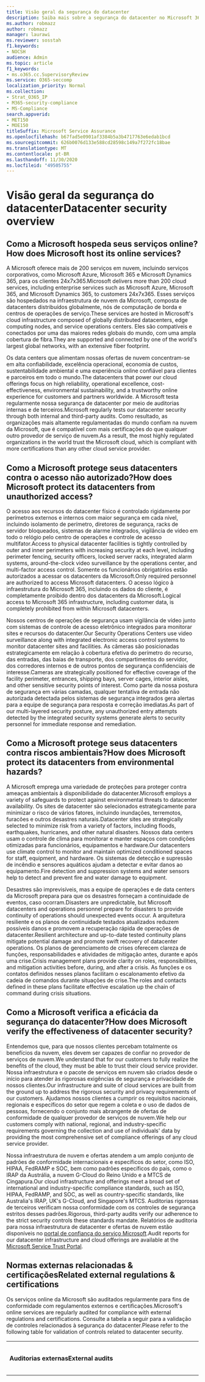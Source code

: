 ```yaml
---
title: Visão geral da segurança do datacenter
description: Saiba mais sobre a segurança do datacenter no Microsoft 365
ms.author: robmazz
author: robmazz
manager: laurawi
ms.reviewer: sosstah
f1.keywords:
- NOCSH
audience: Admin
ms.topic: article
f1_keywords:
- ms.o365.cc.SupervisoryReview
ms.service: O365-seccomp
localization_priority: Normal
ms.collection:
- Strat_O365_IP
- M365-security-compliance
- MS-Compliance
search.appverid:
- MET150
- MOE150
titleSuffix: Microsoft Service Assurance
ms.openlocfilehash: b67fad5e0901af3384b5a3b4717763e6edab1bcd
ms.sourcegitcommit: 626b0076d133e588cd28598c149a7f272fc18bae
ms.translationtype: MT
ms.contentlocale: pt-BR
ms.lasthandoff: 11/30/2020
ms.locfileid: "49505755"
---
```

# <a name="datacenter-security-overview"></a><span data-ttu-id="acfdb-103">Visão geral da segurança do datacenter</span><span class="sxs-lookup"><span data-stu-id="acfdb-103">Datacenter security overview</span></span>

## <a name="how-does-microsoft-host-its-online-services"></a><span data-ttu-id="acfdb-104">Como a Microsoft hospeda seus serviços online?</span><span class="sxs-lookup"><span data-stu-id="acfdb-104">How does Microsoft host its online services?</span></span>

<span data-ttu-id="acfdb-105">A Microsoft oferece mais de 200 serviços em nuvem, incluindo serviços corporativos, como Microsoft Azure, Microsoft 365 e Microsoft Dynamics 365, para os clientes 24x7x365.</span><span class="sxs-lookup"><span data-stu-id="acfdb-105">Microsoft delivers more than 200 cloud services, including enterprise services such as Microsoft Azure, Microsoft 365, and Microsoft Dynamics 365, to customers 24x7x365.</span></span> <span data-ttu-id="acfdb-106">Esses serviços são hospedados na infraestrutura de nuvem da Microsoft, composta de datacenters distribuídos globalmente, nós de computação de borda e centros de operações de serviço.</span><span class="sxs-lookup"><span data-stu-id="acfdb-106">These services are hosted in Microsoft's cloud infrastructure composed of globally distributed datacenters, edge computing nodes, and service operations centers.</span></span> <span data-ttu-id="acfdb-107">Eles são compatíveis e conectados por uma das maiores redes globais do mundo, com uma ampla cobertura de fibra.</span><span class="sxs-lookup"><span data-stu-id="acfdb-107">They are supported and connected by one of the world's largest global networks, with an extensive fiber footprint.</span></span>

<span data-ttu-id="acfdb-108">Os data centers que alimentam nossas ofertas de nuvem concentram-se em alta confiabilidade, excelência operacional, economia de custos, sustentabilidade ambiental e uma experiência online confiável para clientes e parceiros em todo o mundo.</span><span class="sxs-lookup"><span data-stu-id="acfdb-108">The datacenters that power our cloud offerings focus on high reliability, operational excellence, cost-effectiveness, environmental sustainability, and a trustworthy online experience for customers and partners worldwide.</span></span> <span data-ttu-id="acfdb-109">A Microsoft testa regularmente nossa segurança de datacenter por meio de auditorias internas e de terceiros.</span><span class="sxs-lookup"><span data-stu-id="acfdb-109">Microsoft regularly tests our datacenter security through both internal and third-party audits.</span></span> <span data-ttu-id="acfdb-110">Como resultado, as organizações mais altamente regulamentadas do mundo confiam na nuvem da Microsoft, que é compatível com mais certificações do que qualquer outro provedor de serviço de nuvem.</span><span class="sxs-lookup"><span data-stu-id="acfdb-110">As a result, the most highly regulated organizations in the world trust the Microsoft cloud, which is compliant with more certifications than any other cloud service provider.</span></span>

## <a name="how-does-microsoft-protect-its-datacenters-from-unauthorized-access"></a><span data-ttu-id="acfdb-111">Como a Microsoft protege seus datacenters contra o acesso não autorizado?</span><span class="sxs-lookup"><span data-stu-id="acfdb-111">How does Microsoft protect its datacenters from unauthorized access?</span></span>

<span data-ttu-id="acfdb-112">O acesso aos recursos do datacenter físico é controlado rigidamente por perímetros externos e internos com maior segurança em cada nível, incluindo isolamento de perímetro, diretores de segurança, racks de servidor bloqueados, sistemas de alarme integrados, vigilância de vídeo em todo o relógio pelo centro de operações e controle de acesso multifator.</span><span class="sxs-lookup"><span data-stu-id="acfdb-112">Access to physical datacenter facilities is tightly controlled by outer and inner perimeters with increasing security at each level, including perimeter fencing, security officers, locked server racks, integrated alarm systems, around-the-clock video surveillance by the operations center, and multi-factor access control.</span></span> <span data-ttu-id="acfdb-113">Somente os funcionários obrigatórios estão autorizados a acessar os datacenters da Microsoft.</span><span class="sxs-lookup"><span data-stu-id="acfdb-113">Only required personnel are authorized to access Microsoft datacenters.</span></span> <span data-ttu-id="acfdb-114">O acesso lógico à infraestrutura do Microsoft 365, incluindo os dados do cliente, é completamente proibido dentro dos datacenters da Microsoft.</span><span class="sxs-lookup"><span data-stu-id="acfdb-114">Logical access to Microsoft 365 infrastructure, including customer data, is completely prohibited from within Microsoft datacenters.</span></span>

<span data-ttu-id="acfdb-115">Nossos centros de operações de segurança usam vigilância de vídeo junto com sistemas de controle de acesso eletrônico integrados para monitorar sites e recursos do datacenter.</span><span class="sxs-lookup"><span data-stu-id="acfdb-115">Our Security Operations Centers use video surveillance along with integrated electronic access control systems to monitor datacenter sites and facilities.</span></span> <span data-ttu-id="acfdb-116">As câmeras são posicionadas estrategicamente em relação à cobertura efetiva do perímetro do recurso, das entradas, das baias de transporte, dos compartimentos do servidor, dos corredores internos e de outros pontos de segurança confidenciais de interesse.</span><span class="sxs-lookup"><span data-stu-id="acfdb-116">Cameras are strategically positioned for effective coverage of the facility perimeter, entrances, shipping bays, server cages, interior aisles, and other sensitive security points of interest.</span></span> <span data-ttu-id="acfdb-117">Como parte da nossa postura de segurança em várias camadas, qualquer tentativa de entrada não autorizada detectada pelos sistemas de segurança integrados gera alertas para a equipe de segurança para resposta e correção imediatas.</span><span class="sxs-lookup"><span data-stu-id="acfdb-117">As part of our multi-layered security posture, any unauthorized entry attempts detected by the integrated security systems generate alerts to security personnel for immediate response and remediation.</span></span>

## <a name="how-does-microsoft-protect-its-datacenters-from-environmental-hazards"></a><span data-ttu-id="acfdb-118">Como a Microsoft protege seus datacenters contra riscos ambientais?</span><span class="sxs-lookup"><span data-stu-id="acfdb-118">How does Microsoft protect its datacenters from environmental hazards?</span></span>

<span data-ttu-id="acfdb-119">A Microsoft emprega uma variedade de proteções para proteger contra ameaças ambientais à disponibilidade do datacenter.</span><span class="sxs-lookup"><span data-stu-id="acfdb-119">Microsoft employs a variety of safeguards to protect against environmental threats to datacenter availability.</span></span> <span data-ttu-id="acfdb-120">Os sites de datacenter são selecionados estrategicamente para minimizar o risco de vários fatores, incluindo inundações, terremotos, furacões e outros desastres naturais.</span><span class="sxs-lookup"><span data-stu-id="acfdb-120">Datacenter sites are strategically selected to minimize risk from a variety of factors, including floods, earthquakes, hurricanes, and other natural disasters.</span></span> <span data-ttu-id="acfdb-121">Nossos data centers usam o controle de clima para monitorar e manter espaços com condições otimizadas para funcionários, equipamentos e hardware.</span><span class="sxs-lookup"><span data-stu-id="acfdb-121">Our datacenters use climate control to monitor and maintain optimized conditioned spaces for staff, equipment, and hardware.</span></span> <span data-ttu-id="acfdb-122">Os sistemas de detecção e supressão de incêndio e sensores aquáticos ajudam a detectar e evitar danos ao equipamento.</span><span class="sxs-lookup"><span data-stu-id="acfdb-122">Fire detection and suppression systems and water sensors help to detect and prevent fire and water damage to equipment.</span></span>

<span data-ttu-id="acfdb-123">Desastres são imprevisíveis, mas a equipe de operações e de data centers da Microsoft prepara para que os desastres forneçam a continuidade de eventos, caso ocorram.</span><span class="sxs-lookup"><span data-stu-id="acfdb-123">Disasters are unpredictable, but Microsoft datacenters and operations personnel prepare for disasters to provide continuity of operations should unexpected events occur.</span></span> <span data-ttu-id="acfdb-124">A arquitetura resiliente e os planos de continuidade testados atualizados reduzem possíveis danos e promovem a recuperação rápida de operações de datacenter.</span><span class="sxs-lookup"><span data-stu-id="acfdb-124">Resilient architecture and up-to-date tested continuity plans mitigate potential damage and promote swift recovery of datacenter operations.</span></span> <span data-ttu-id="acfdb-125">Os planos de gerenciamento de crises oferecem clareza de funções, responsabilidades e atividades de mitigação antes, durante e após uma crise.</span><span class="sxs-lookup"><span data-stu-id="acfdb-125">Crisis management plans provide clarity on roles, responsibilities, and mitigation activities before, during, and after a crisis.</span></span> <span data-ttu-id="acfdb-126">As funções e os contatos definidos nesses planos facilitam o escalonamento efetivo da cadeia de comandos durante situações de crise.</span><span class="sxs-lookup"><span data-stu-id="acfdb-126">The roles and contacts defined in these plans facilitate effective escalation up the chain of command during crisis situations.</span></span>

## <a name="how-does-microsoft-verify-the-effectiveness-of-datacenter-security"></a><span data-ttu-id="acfdb-127">Como a Microsoft verifica a eficácia da segurança do datacenter?</span><span class="sxs-lookup"><span data-stu-id="acfdb-127">How does Microsoft verify the effectiveness of datacenter security?</span></span>

<span data-ttu-id="acfdb-128">Entendemos que, para que nossos clientes percebam totalmente os benefícios da nuvem, eles devem ser capazes de confiar no provedor de serviços de nuvem.</span><span class="sxs-lookup"><span data-stu-id="acfdb-128">We understand that for our customers to fully realize the benefits of the cloud, they must be able to trust their cloud service provider.</span></span> <span data-ttu-id="acfdb-129">Nossa infraestrutura e o pacote de serviços em nuvem são criados desde o início para atender às rigorosas exigências de segurança e privacidade de nossos clientes.</span><span class="sxs-lookup"><span data-stu-id="acfdb-129">Our infrastructure and suite of cloud services are built from the ground up to address the rigorous security and privacy requirements of our customers.</span></span> <span data-ttu-id="acfdb-130">Ajudamos nossos clientes a cumprir os requisitos nacionais, regionais e específicos do setor que regem a coleta e o uso de dados de pessoas, fornecendo o conjunto mais abrangente de ofertas de conformidade de qualquer provedor de serviços de nuvem.</span><span class="sxs-lookup"><span data-stu-id="acfdb-130">We help our customers comply with national, regional, and industry-specific requirements governing the collection and use of individuals' data by providing the most comprehensive set of compliance offerings of any cloud service provider.</span></span>

<span data-ttu-id="acfdb-131">Nossa infraestrutura de nuvem e ofertas atendem a um amplo conjunto de padrões de conformidade internacionais e específicos do setor, como ISO, HIPAA, FedRAMP e SOC, bem como padrões específicos do país, como o IRAP da Austrália, a nuvem G-Cloud do Reino Unido e a MTCS de Cingapura.</span><span class="sxs-lookup"><span data-stu-id="acfdb-131">Our cloud infrastructure and offerings meet a broad set of international and industry-specific compliance standards, such as ISO, HIPAA, FedRAMP, and SOC, as well as country-specific standards, like Australia's IRAP, UK's G-Cloud, and Singapore's MTCS.</span></span> <span data-ttu-id="acfdb-132">Auditorias rigorosas de terceiros verificam nossa conformidade com os controles de segurança estritos desses padrões.</span><span class="sxs-lookup"><span data-stu-id="acfdb-132">Rigorous, third-party audits verify our adherence to the strict security controls these standards mandate.</span></span> <span data-ttu-id="acfdb-133">Relatórios de auditoria para nossa infraestrutura de datacenter e ofertas de nuvem estão disponíveis no [portal de confiança do serviço Microsoft](https://servicetrust.microsoft.com/).</span><span class="sxs-lookup"><span data-stu-id="acfdb-133">Audit reports for our datacenter infrastructure and cloud offerings are available at the [Microsoft Service Trust Portal](https://servicetrust.microsoft.com/).</span></span>

## <a name="related-external-regulations--certifications"></a><span data-ttu-id="acfdb-134">Normas externas relacionadas & certificações</span><span class="sxs-lookup"><span data-stu-id="acfdb-134">Related external regulations & certifications</span></span>

<span data-ttu-id="acfdb-135">Os serviços online da Microsoft são auditados regularmente para fins de conformidade com regulamentos externos e certificações.</span><span class="sxs-lookup"><span data-stu-id="acfdb-135">Microsoft's online services are regularly audited for compliance with external regulations and certifications.</span></span> <span data-ttu-id="acfdb-136">Consulte a tabela a seguir para a validação de controles relacionados à segurança do datacenter.</span><span class="sxs-lookup"><span data-stu-id="acfdb-136">Please refer to the following table for validation of controls related to datacenter security.</span></span>

| <span data-ttu-id="acfdb-137">**Auditorias externas**</span><span class="sxs-lookup"><span data-stu-id="acfdb-137">**External audits**</span></span> | <span data-ttu-id="acfdb-138">**Section**</span><span class="sxs-lookup"><span data-stu-id="acfdb-138">**Section**</span></span> | <span data-ttu-id="acfdb-139">**Data do relatório mais recente**</span><span class="sxs-lookup"><span data-stu-id="acfdb-139">**Latest report date**</span></span> |
|:--------------------|:------------|:-----------------------|  
| [<span data-ttu-id="acfdb-140">FedRAMP (Office 365)</span><span class="sxs-lookup"><span data-stu-id="acfdb-140">FedRAMP (Office 365)</span></span>](https://compliance.microsoft.com/compliancemanager) | <span data-ttu-id="acfdb-141">PE-2: autorizações de acesso físico</span><span class="sxs-lookup"><span data-stu-id="acfdb-141">PE-2: Physical access authorizations</span></span> <br> <span data-ttu-id="acfdb-142">PE-3: controle de acesso físico</span><span class="sxs-lookup"><span data-stu-id="acfdb-142">PE-3: Physical access control</span></span> <br> <span data-ttu-id="acfdb-143">PE-6: monitorando o acesso físico</span><span class="sxs-lookup"><span data-stu-id="acfdb-143">PE-6: Monitoring physical access</span></span> <br> <span data-ttu-id="acfdb-144">PE-11: energia de emergência</span><span class="sxs-lookup"><span data-stu-id="acfdb-144">PE-11: Emergency power</span></span> <br> <span data-ttu-id="acfdb-145">PE-13: proteção contra incêndio</span><span class="sxs-lookup"><span data-stu-id="acfdb-145">PE-13: Fire protection</span></span> <br> <span data-ttu-id="acfdb-146">PE-14: controles de temperatura e umidade</span><span class="sxs-lookup"><span data-stu-id="acfdb-146">PE-14: Temperature and humidity controls</span></span> <br> <span data-ttu-id="acfdb-147">PE-15: proteção contra danos à água</span><span class="sxs-lookup"><span data-stu-id="acfdb-147">PE-15: Water damage protection</span></span> | <span data-ttu-id="acfdb-148">24 de setembro de 2020</span><span class="sxs-lookup"><span data-stu-id="acfdb-148">September 24, 2020</span></span> |
| [<span data-ttu-id="acfdb-149">ISO 27001/27002 (Office 365)</span><span class="sxs-lookup"><span data-stu-id="acfdb-149">ISO 27001/27002 (Office 365)</span></span>](https://servicetrust.microsoft.com/ViewPage/MSComplianceGuideV3?command=Download&downloadType=Document&downloadId=d7864d4f-e053-4cc4-a964-fa526d07c3be&tab=7027ead0-3d6b-11e9-b9e1-290b1eb4cdeb&docTab=7027ead0-3d6b-11e9-b9e1-290b1eb4cdeb_ISO_Reports) <br><br> [<span data-ttu-id="acfdb-150">Declaração de aplicabilidade</span><span class="sxs-lookup"><span data-stu-id="acfdb-150">Statement of Applicability</span></span>](https://servicetrust.microsoft.com/ViewPage/MSComplianceGuide?command=Download&downloadType=Document&downloadId=8ee1e46b-2ada-4e7b-bb7d-4c55a8cb6fcd&docTab=4ce99610-c9c0-11e7-8c2c-f908a777fa4d_ISO_Reports) <br> [<span data-ttu-id="acfdb-151">Certificação</span><span class="sxs-lookup"><span data-stu-id="acfdb-151">Certification</span></span>](https://servicetrust.microsoft.com/ViewPage/MSComplianceGuideV3?command=Download&downloadType=Document&downloadId=1e84a14a-2468-45ac-9412-5e53250d57ec&tab=7027ead0-3d6b-11e9-b9e1-290b1eb4cdeb&docTab=7027ead0-3d6b-11e9-b9e1-290b1eb4cdeb_ISO_Reports) | <span data-ttu-id="acfdb-152">A. 11: segurança física e ambiental</span><span class="sxs-lookup"><span data-stu-id="acfdb-152">A.11: Physical and environmental security</span></span> | <span data-ttu-id="acfdb-153">22 de fevereiro de 2020</span><span class="sxs-lookup"><span data-stu-id="acfdb-153">February 22, 2020</span></span> |
| [<span data-ttu-id="acfdb-154">ISO 27017 (Office 365)</span><span class="sxs-lookup"><span data-stu-id="acfdb-154">ISO 27017 (Office 365)</span></span>](https://servicetrust.microsoft.com/ViewPage/MSComplianceGuideV3?command=Download&downloadType=Document&downloadId=d7864d4f-e053-4cc4-a964-fa526d07c3be&tab=7027ead0-3d6b-11e9-b9e1-290b1eb4cdeb&docTab=7027ead0-3d6b-11e9-b9e1-290b1eb4cdeb_ISO_Reports) <br><br> [<span data-ttu-id="acfdb-155">Declaração de aplicabilidade</span><span class="sxs-lookup"><span data-stu-id="acfdb-155">Statement of Applicability</span></span>](https://servicetrust.microsoft.com/ViewPage/MSComplianceGuide?command=Download&downloadType=Document&downloadId=8ee1e46b-2ada-4e7b-bb7d-4c55a8cb6fcd&docTab=4ce99610-c9c0-11e7-8c2c-f908a777fa4d_ISO_Reports) <br> <span data-ttu-id="acfdb-156">Cela (https://servicetrust.microsoft.com/ViewPage/MSComplianceGuideV3?command=Download&downloadType=Document&downloadId=70de0999-5451-43a3-9ef4-761e8fbfb1a3&tab=7027ead0-3d6b-11e9-b9e1-290b1eb4cdeb&docTab=7027ead0-3d6b-11e9-b9e1-290b1eb4cdeb_ISO_Reports</span><span class="sxs-lookup"><span data-stu-id="acfdb-156">[Certification](https://servicetrust.microsoft.com/ViewPage/MSComplianceGuideV3?command=Download&downloadType=Document&downloadId=70de0999-5451-43a3-9ef4-761e8fbfb1a3&tab=7027ead0-3d6b-11e9-b9e1-290b1eb4cdeb&docTab=7027ead0-3d6b-11e9-b9e1-290b1eb4cdeb_ISO_Reports</span></span> | <span data-ttu-id="acfdb-157">A. 11: segurança física e ambiental</span><span class="sxs-lookup"><span data-stu-id="acfdb-157">A.11: Physical and environmental security</span></span> | <span data-ttu-id="acfdb-158">22 de fevereiro de 2020</span><span class="sxs-lookup"><span data-stu-id="acfdb-158">February 22, 2020</span></span> |
| [<span data-ttu-id="acfdb-159">SOC 1 (Office 365)</span><span class="sxs-lookup"><span data-stu-id="acfdb-159">SOC 1 (Office 365)</span></span>](https://servicetrust.microsoft.com/ViewPage/MSComplianceGuideV3?command=Download&downloadType=Document&downloadId=b07c0f7b-6bd5-4544-8255-7a5f14bf914a&tab=7027ead0-3d6b-11e9-b9e1-290b1eb4cdeb&docTab=7027ead0-3d6b-11e9-b9e1-290b1eb4cdeb_SOC_/_SSAE_16_Reports) | <span data-ttu-id="acfdb-160">AC-39: controles de acesso de datacenter</span><span class="sxs-lookup"><span data-stu-id="acfdb-160">CA-39: Datacenter access controls</span></span> <br> <span data-ttu-id="acfdb-161">AC-40: autenticação de rede do datacenter</span><span class="sxs-lookup"><span data-stu-id="acfdb-161">CA-40: Datacenter network authentication</span></span> <br> <span data-ttu-id="acfdb-162">AC-41: autenticação de dois fatores do datacenter</span><span class="sxs-lookup"><span data-stu-id="acfdb-162">CA-41: Datacenter two-factor authentication</span></span> <br> <span data-ttu-id="acfdb-163">AC-48: log de datacenter</span><span class="sxs-lookup"><span data-stu-id="acfdb-163">CA-48: Datacenter logging</span></span> | <span data-ttu-id="acfdb-164">30 de setembro de 2019</span><span class="sxs-lookup"><span data-stu-id="acfdb-164">September 30, 2019</span></span> |
| [<span data-ttu-id="acfdb-165">SOC 2 (Office 365)</span><span class="sxs-lookup"><span data-stu-id="acfdb-165">SOC 2 (Office 365)</span></span>](https://servicetrust.microsoft.com/ViewPage/MSComplianceGuideV3?command=Download&downloadType=Document&downloadId=fa062990-e758-4ddc-ace3-7fb21a301d09&tab=7027ead0-3d6b-11e9-b9e1-290b1eb4cdeb&docTab=7027ead0-3d6b-11e9-b9e1-290b1eb4cdeb_SOC_/_SSAE_16_Rep-11e9-b9e1-290b1eb4cdeb_SOC_/_SSAE_16_Reports) | <span data-ttu-id="acfdb-166">AC-39: controles de acesso de datacenter</span><span class="sxs-lookup"><span data-stu-id="acfdb-166">CA-39: Datacenter access controls</span></span> <br> <span data-ttu-id="acfdb-167">AC-40: autenticação de rede do datacenter</span><span class="sxs-lookup"><span data-stu-id="acfdb-167">CA-40: Datacenter network authentication</span></span> <br> <span data-ttu-id="acfdb-168">AC-41: autenticação de dois fatores do datacenter</span><span class="sxs-lookup"><span data-stu-id="acfdb-168">CA-41: Datacenter two-factor authentication</span></span> <br> <span data-ttu-id="acfdb-169">AC-48: log de datacenter</span><span class="sxs-lookup"><span data-stu-id="acfdb-169">CA-48: Datacenter logging</span></span> | <span data-ttu-id="acfdb-170">30 de setembro de 2019</span><span class="sxs-lookup"><span data-stu-id="acfdb-170">September 30, 2019</span></span> |
